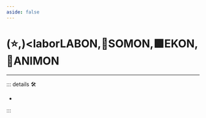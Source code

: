 ```yaml
---
aside: false
---
```

# (⭐,)<laborLABON</labor>,🔷<soma>SOMON</soma>,🟩<ekos>EKON</ekos>,💜<anima>ANIMON</anima>

---

<!-- =================================================== -->
<!-- =================================================== -->
<!-- =================================================== -->
<!-- =================================================== -->
<!-- =================================================== -->
::: details 🛠

-

:::